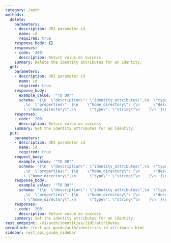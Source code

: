 ```yaml
---
category: /auth
methods:
  delete:
    parameters:
    - description: URI parameter id
      name: id
      required: true
    response_body: {}
    responses:
    - code: '200'
      description: Return value on success
    summary: Delete the identity attributes for an identity.
  get:
    parameters:
    - description: URI parameter id
      name: id
      required: true
    response_body:
      example_value: '"TO DO"'
      schema: "{\n  \"description\": \"identity_attributes\",\n  \"type\": \"object\"\
        ,\n  \"properties\": {\n    \"home_directory\": {\n      \"description\":\
        \ \"home_directory\",\n      \"type\": \"string\"\n    }\n  }\n}"
    responses:
    - code: '200'
      description: Return value on success
    summary: Get the identity attributes for an identity.
  put:
    parameters:
    - description: URI parameter id
      name: id
      required: true
    request_body:
      example_value: '"TO DO"'
      schema: "{\n  \"description\": \"identity_attributes\",\n  \"type\": \"object\"\
        ,\n  \"properties\": {\n    \"home_directory\": {\n      \"description\":\
        \ \"home_directory\",\n      \"type\": \"string\"\n    }\n  }\n}"
    response_body:
      example_value: '"TO DO"'
      schema: "{\n  \"description\": \"identity_attributes\",\n  \"type\": \"object\"\
        ,\n  \"properties\": {\n    \"home_directory\": {\n      \"description\":\
        \ \"home_directory\",\n      \"type\": \"string\"\n    }\n  }\n}"
    responses:
    - code: '200'
      description: Return value on success
    summary: Set the identity attributes for an identity.
rest_endpoint: /v1/auth/identities/{id}/attributes
permalink: /rest-api-guide/auth/identities_id_attributes.html
sidebar: rest_api_guide_sidebar
---
```

